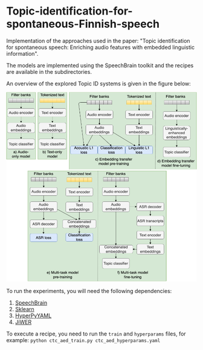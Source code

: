 # Topic-identification-for-spontaneous-Finnish-speech

Implementation of the approaches used in the paper: "Topic identification for spontaneous speech: Enriching audio features with embedded linguistic information".

The models are implemented using the SpeechBrain toolkit and the recipes are available in the subdirectories.

An overview of the explored Topic ID systems is given in the figure below:

<img src="topic_id_systems.png" width="600" height="500">

To run the experiments, you will need the following dependencies:
1. [SpeechBrain](https://speechbrain.github.io)
2. [Sklearn](https://scikit-learn.org/stable/)
3. [HyperPyYAML](https://pypi.org/project/HyperPyYAML/)
4. [JiWER](https://pypi.org/project/jiwer/)

To execute a recipe, you need to run the `train` and `hyperparams` files, for example:
`python ctc_aed_train.py ctc_aed_hyperparams.yaml`
